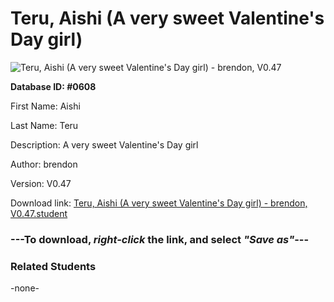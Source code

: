 # Teru, Aishi (A very sweet Valentine's Day girl)

<img src="Files/Teru, Aishi (A very sweet Valentine's Day girl).png" title="Teru, Aishi (A very sweet Valentine's Day girl) - brendon, V0.47">

**Database ID: #0608**

First Name: Aishi

Last Name: Teru

Description: A very sweet Valentine's Day girl

Author: brendon

Version: V0.47

Download link: <a href="https://raw.githubusercontent.com/Arbiter1223/Daigaku-Gurashi-Custom-Students/master/Files/Student Files/Teru%2C%20Aishi%20(A%20very%20sweet%20Valentine's%20Day%20girl)%20-%20brendon%2C%20V0.47.student">Teru, Aishi (A very sweet Valentine's Day girl) - brendon, V0.47.student</a>

### ---**To download, _right-click_ the link, and select _"Save as"_**---

### Related Students

-none-
